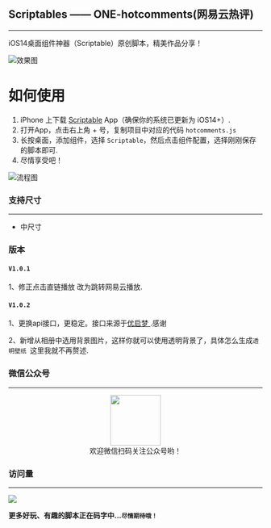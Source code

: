 ## Scriptables —— ONE-hotcomments(网易云热评)
---
iOS14桌面组件神器（Scriptable）原创脚本，精美作品分享！    

![效果图](https://shop.io.mi-img.com/app/shop/img?id=shop_9c96a5f405165fe3a4b3c59df3a1d363.png)

# 如何使用
1. iPhone 上下载 [Scriptable](https://apps.apple.com/cn/app/scriptable/id1405459188) App（确保你的系统已更新为 iOS14+）. 
2. 打开App，点击右上角 + 号，复制项目中对应的代码  `hotcomments.js`
3. 长按桌面，添加组件，选择 `Scriptable`，然后点击组件配置，选择刚刚保存的脚本即可.
4. 尽情享受吧！   

![流程图](https://shop.io.mi-img.com/app/shop/img?id=shop_2633f187a80f14a861acabba8963a8d8.jpeg)


### 支持尺寸
---

* 中尺寸



### 版本
#### `V1.0.1`   
1、修正点击直链播放 改为跳转网易云播放.

#### ` V1.0.2 `   
1、更换api接口，更稳定。接口来源于[优启梦 ](https://api.uomg.com/).感谢

2、新增从相册中选用背景图片，这样你就可以使用透明背景了，具体怎么生成`透明壁纸 `这里我就不再赘述.

### 微信公众号
--- 
<center>
    <img src="https://s2.ax1x.com/2019/12/28/lemBSf.png" style="width: 100px;">
</center>

<center>欢迎微信扫码关注公众号哟！</center>


### 访问量
---
![](http://profile-counter.glitch.me/nicolasking007/count.svg)

**更多好玩、有趣的脚本正在码字中...`尽情期待哦！`**
